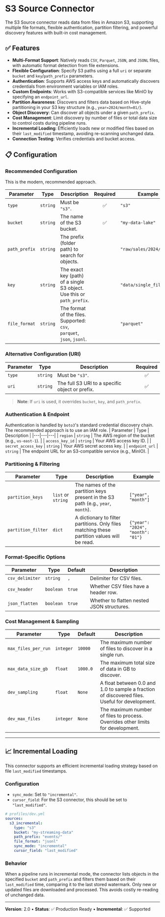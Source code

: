 # S3 Source Connector

The S3 Source connector reads data from files in Amazon S3, supporting multiple file formats, flexible authentication, partition filtering, and powerful discovery features with built-in cost management.

## ✅ Features

- **Multi-Format Support**: Natively reads `CSV`, `Parquet`, `JSON`, and `JSONL` files, with automatic format detection from file extensions.
- **Flexible Configuration**: Specify S3 paths using a full `uri` or separate `bucket` and `key`/`path_prefix` parameters.
- **Authentication**: Supports AWS access keys and automatically discovers credentials from environment variables or IAM roles.
- **Custom Endpoints**: Works with S3-compatible services like MinIO by specifying an `endpoint_url`.
- **Partition Awareness**: Discovers and filters data based on Hive-style partitioning in your S3 key structure (e.g., `year=2024/month=01/`).
- **Object Discovery**: Can discover all objects under a given `path_prefix`.
- **Cost Management**: Limit discovery by number of files or total data size to control costs during pipeline runs.
- **Incremental Loading**: Efficiently loads new or modified files based on their `last_modified` timestamp, avoiding re-scanning unchanged data.
- **Connection Testing**: Verifies credentials and bucket access.

## 📋 Configuration

### Recommended Configuration
This is the modern, recommended approach.

| Parameter | Type | Description | Required | Example |
|---|---|---|:---:|---|
| `type` | `string` | Must be `"s3"`. | ✅ | `"s3"` |
| `bucket` | `string` | The name of the S3 bucket. | ✅ | `"my-data-lake"` |
| `path_prefix` | `string` | The prefix (folder path) to search for objects. | | `"raw/sales/2024/"`|
| `key` | `string` | The exact key (path) of a single S3 object. Use this or `path_prefix`. | | `"data/single_file.csv"`|
| `file_format`| `string` | The format of the files. Supported: `csv`, `parquet`, `json`, `jsonl`. | | `"parquet"` |

### Alternative Configuration (URI)
| Parameter | Type | Description | Required |
|---|---|---|:---:|
| `type` | `string` | Must be `"s3"`. | ✅ |
| `uri` | `string` | The full S3 URI to a specific object or prefix. | ✅ |
> **Note**: If `uri` is used, it overrides `bucket`, `key`, and `path_prefix`.

### Authentication & Endpoint
Authentication is handled by `boto3`'s standard credential discovery chain. The recommended approach is to use an IAM role.
| Parameter | Type | Description |
|---|---|---|
| `region` | `string` | The AWS region of the bucket (e.g., `us-east-1`). |
| `access_key_id` | `string` | Your AWS access key ID. |
| `secret_access_key` | `string` | Your AWS secret access key. |
| `endpoint_url` | `string` | The endpoint URL for an S3-compatible service (e.g., MinIO). |

### Partitioning & Filtering
| Parameter | Type | Description | Example |
|---|---|---|---|
| `partition_keys` | `list` or `string` | The names of the partition keys present in the S3 path (e.g., `year`, `month`). | `["year", "month"]` |
| `partition_filter` | `dict` | A dictionary to filter partitions. Only files matching these partition values will be read. | `{"year": "2024", "month": "01"}` |

### Format-Specific Options
| Parameter | Type | Default | Description |
|---|---|---|---|
| `csv_delimiter` | `string` | `,` | Delimiter for CSV files. |
| `csv_header` | `boolean`| `true` | Whether CSV files have a header row. |
| `json_flatten`| `boolean`| `true` | Whether to flatten nested JSON structures. |

### Cost Management & Sampling
| Parameter | Type | Default | Description |
|---|---|---|---|
| `max_files_per_run` | `integer` | `10000` | The maximum number of files to discover in a single run. |
| `max_data_size_gb` | `float` | `1000.0` | The maximum total size of data in GB to discover. |
| `dev_sampling` | `float` | `None` | A float between 0.0 and 1.0 to sample a fraction of discovered files. Useful for development. |
| `dev_max_files` | `integer` | `None` | The maximum number of files to process. Overrides other limits for development. |

---
## 📈 Incremental Loading
This connector supports an efficient incremental loading strategy based on file `last_modified` timestamps.

### Configuration
- `sync_mode`: Set to `"incremental"`.
- `cursor_field`: For the S3 connector, this should be set to `"last_modified"`.

```yaml
# profiles/dev.yml
sources:
  s3_incremental:
    type: "s3"
    bucket: "my-streaming-data"
    path_prefix: "events/"
    file_format: "jsonl"
    sync_mode: "incremental"
    cursor_field: "last_modified"
```

### Behavior
When a pipeline runs in incremental mode, the connector lists objects in the specified `bucket` and `path_prefix` and filters them based on their `last_modified` time, comparing it to the last stored watermark. Only new or updated files are downloaded and processed. This avoids costly re-reading of unchanged data.

---
**Version**: 2.0 • **Status**: ✅ Production Ready • **Incremental**: ✅ Supported 